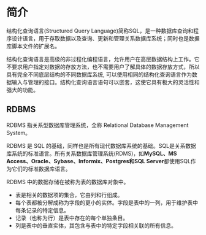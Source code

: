 # 简介

结构化查询语言(Structured Query Language)简称SQL，是一种数据库查询和程序设计语言，用于存取数据以及查询、更新和管理关系数据库系统；同时也是数据库脚本文件的扩展名。

结构化查询语言是高级的非过程化编程语言，允许用户在高层数据结构上工作。它不要求用户指定对数据的存放方法，也不需要用户了解具体的数据存放方式，所以具有完全不同底层结构的不同数据库系统, 可以使用相同的结构化查询语言作为数据输入与管理的接口。结构化查询语言语句可以嵌套，这使它具有极大的灵活性和强大的功能。

## RDBMS

RDBMS 指关系型数据库管理系统，全称 Relational Database Management System。

RDBMS 是 SQL 的基础，同样也是所有现代数据库系统的基础。SQL是关系数据库系统的标准语言。所有关系数据库管理系统(RDMS)，如**MySQL、MS Access、Oracle、Sybase、Informix、Postgres和SQL Server**都使用SQL作为它们的标准数据库语言。

RDBMS 中的数据存储在被称为表的数据库对象中。

* 表是相关的数据项的集合，它由列和行组成。
* 每个表都被分解成称为字段的更小的实体。字段是表中的一列，用于维护表中每条记录的特定信息。
* 记录（也称为行）是表中存在的每个单独条目。
* 列是表中的垂直实体，其包含与表中的特定字段相关联的所有信息。
